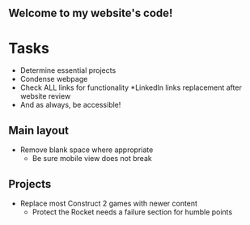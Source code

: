 ## Welcome to my website's code!

# Tasks

* Determine essential projects
* Condense webpage
* Check ALL links for functionality
    *LinkedIn links replacement after website review
* And as always, be accessible!

## Main layout

* Remove blank space where appropriate
    * Be sure mobile view does not break
## Projects

* Replace most Construct 2 games with newer content
    * Protect the Rocket needs a failure section for humble points
